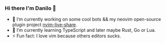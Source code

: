 ### Hi there I'm Danilo 👋

- 🔭 I’m currently working on some cool bots && my neovim open-source plugin project [nvim-live-share](https://github.com/Raisess/nvim-live-share).
- 🌱 I’m currently learning TypeScript and later maybe Rust, Go or Lua.
- ⚡ Fun fact: I love vim because others editors sucks.
